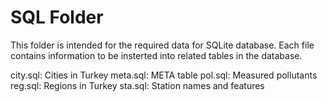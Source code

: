# SQL Folder

This folder is intended for the required data for SQLite database. Each file 
contains information to be insterted into related tables in the database.

city.sql: Cities in Turkey
meta.sql: META table
pol.sql: Measured pollutants
reg.sql: Regions in Turkey
sta.sql: Station names and features

